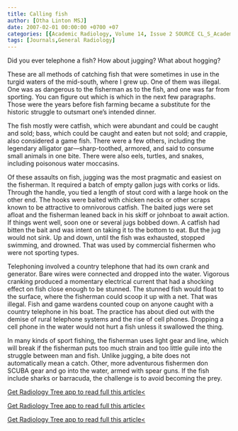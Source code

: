 ```yaml
---
title: Calling fish
author: [Otha Linton MSJ]
date: 2007-02-01 00:00:00 +0700 +07
categories: [{Academic Radiology, Volume 14, Issue 2 SOURCE CL_S_AcademicRadiologyVolume14Issue2 1}]
tags: [Journals,General Radiology]
---
```

Did you ever telephone a fish? How about jugging? What about hogging?

These are all methods of catching fish that were sometimes in use in the turgid waters of the mid-south, where I grew up. One of them was illegal. One was as dangerous to the fisherman as to the fish, and one was far from sporting. You can figure out which is which in the next few paragraphs. Those were the years before fish farming became a substitute for the historic struggle to outsmart one’s intended dinner.

The fish mostly were catfish, which were abundant and could be caught and sold; bass, which could be caught and eaten but not sold; and crappie, also considered a game fish. There were a few others, including the legendary alligator gar—sharp-toothed, armored, and said to consume small animals in one bite. There were also eels, turtles, and snakes, including poisonous water moccasins.

Of these assaults on fish, jugging was the most pragmatic and easiest on the fisherman. It required a batch of empty gallon jugs with corks or lids. Through the handle, you tied a length of stout cord with a large hook on the other end. The hooks were baited with chicken necks or other scraps known to be attractive to omnivorous catfish. The baited jugs were set afloat and the fisherman leaned back in his skiff or johnboat to await action. If things went well, soon one or several jugs bobbed down. A catfish had bitten the bait and was intent on taking it to the bottom to eat. But the jug would not sink. Up and down, until the fish was exhausted, stopped swimming, and drowned. That was used by commercial fishermen who were not sporting types.

Telephoning involved a country telephone that had its own crank and generator. Bare wires were connected and dropped into the water. Vigorous cranking produced a momentary electrical current that had a shocking effect on fish close enough to be stunned. The stunned fish would float to the surface, where the fisherman could scoop it up with a net. That was illegal. Fish and game wardens counted coup on anyone caught with a country telephone in his boat. The practice has about died out with the demise of rural telephone systems and the rise of cell phones. Dropping a cell phone in the water would not hurt a fish unless it swallowed the thing.

In many kinds of sport fishing, the fisherman uses light gear and line, which will break if the fisherman puts too much strain and too little guile into the struggle between man and fish. Unlike jugging, a bite does not automatically mean a catch. Other, more adventurous fishermen don SCUBA gear and go into the water, armed with spear guns. If the fish include sharks or barracuda, the challenge is to avoid becoming the prey.

[Get Radiology Tree app to read full this article<](https://clinicalpub.com/app)

[Get Radiology Tree app to read full this article<](https://clinicalpub.com/app)

[Get Radiology Tree app to read full this article<](https://clinicalpub.com/app)